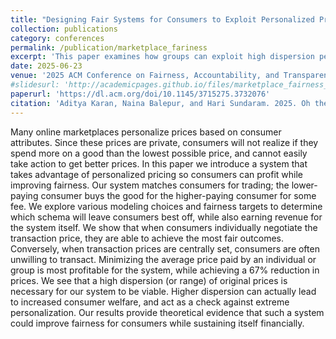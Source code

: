 ```yaml
---
title: "Designing Fair Systems for Consumers to Exploit Personalized Pricing"
collection: publications
category: conferences
permalink: /publication/marketplace_fariness
excerpt: 'This paper examines how groups can exploit high dispersion personalized pricing via a trading based system to improve outcomes'
date: 2025-06-23
venue: '2025 ACM Conference on Fairness, Accountability, and Transparency (FAccT)'
#slidesurl: 'http://academicpages.github.io/files/marketplace_fairness_24/slides.pdf'
paperurl: 'https://dl.acm.org/doi/10.1145/3715275.3732076'
citation: 'Aditya Karan, Naina Balepur, and Hari Sundaram. 2025. Oh the Prices You’ll See: Designing a Fair Exchange System to Mitigate Personalized Pricing. In Proceedings of the 2025 ACM Conference on Fairness, Accountability, and Transparency (FAccT 2025). Association for Computing Machinery, New York, NY, USA, 1159–1171.'
---
```


Many online marketplaces personalize prices based on consumer attributes. Since these prices are private, consumers will not realize if they spend more on a good than the lowest possible price, and cannot easily take action to get better prices.
In this paper we introduce a system that takes advantage of personalized pricing so consumers can profit while improving fairness. Our system matches consumers for trading; the lower-paying consumer buys the good for the higher-paying consumer for some fee.
We explore various modeling choices and fairness targets to determine which schema will leave consumers best off, while also earning revenue for the system itself. 
We show that when consumers individually negotiate the transaction price, they are able to achieve the most fair outcomes. Conversely, when transaction prices are centrally set, consumers are often unwilling to transact.
Minimizing the average price paid by an individual or group is most profitable for the system, while achieving a $67\%$ reduction in prices.
We see that a high dispersion (or range) of original prices is necessary for our system to be viable. Higher dispersion can actually lead to increased consumer welfare, and act as a check against extreme personalization. 
Our results provide theoretical evidence that such a system could improve fairness for consumers while sustaining itself financially.

